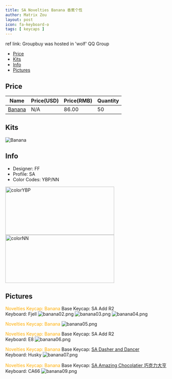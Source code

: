 ```yaml
---
title: SA Novelties Banana 香蕉个性
author: Matrix Zou
layout: post
icon: fa-keyboard-o
tags: [ keycaps ]
---
```


ref link: Groupbuy was hosted in 'wolf' QQ Group  

* [Price](#price)
* [Kits](#kits)
* [Info](#info)
* [Pictures](#pictures)

## Price

| Name          | Price(USD)    | Price(RMB)  | Quantity |
| ------------- | ------------- | ----------- | -------- |
|[Banana](#banana)|N/A|86.00|50|

## Kits
<img src="{{ 'assets/images/noveltiesbanana/kits_pics/banana.png' | relative_url }}" alt="Banana" class="image featured">

## Info
* Designer: FF
* Profile: SA 
* Color Codes: YBP/NN  
<img src="{{ 'assets/images/SP_ColorCodes/abs/SP_Abs_ColorCodes_YBP.png' | relative_url }}" alt="colorYBP" height="150" width="340">
<img src="{{ 'assets/images/SP_ColorCodes/abs/SP_Abs_ColorCodes_NN.png' | relative_url }}" alt="colorNN" height="150" width="340">

## Pictures
<font color="#ffac00">Novelties Keycap: Banana</font>
Base Keycap: SA Add R2  
Keyboard: Fjell
<img src="{{ 'assets/images/noveltiesbanana/rendering_pics/banana02.png' | relative_url }}" alt="banana02.png" class="image featured">
<img src="{{ 'assets/images/noveltiesbanana/rendering_pics/banana03.png' | relative_url }}" alt="banana03.png" class="image featured">
<img src="{{ 'assets/images/noveltiesbanana/rendering_pics/banana04.png' | relative_url }}" alt="banana04.png" class="image featured">

<font color="#ffac00">Novelties Keycap: Banana</font>
<img src="{{ 'assets/images/noveltiesbanana/rendering_pics/banana05.png' | relative_url }}" alt="banana05.png" class="image featured">

<font color="#ffac00">Novelties Keycap: Banana</font>
Base Keycap: SA Add R2  
Keyboard: E8
<img src="{{ 'assets/images/noveltiesbanana/rendering_pics/banana06.png' | relative_url }}" alt="banana06.png" class="image featured">

<font color="#ffac00">Novelties Keycap: Banana</font>
Base Keycap: [SA Dasher and Dancer](https://matrixzj.github.io/2018/06/06/sa-dasher-dancer.html)  
Keyboard: Husky
<img src="{{ 'assets/images/noveltiesbanana/rendering_pics/banana07.png' | relative_url }}" alt="banana07.png" class="image featured">

<font color="#ffac00">Novelties Keycap: Banana</font>
Base Keycap: [SA Amazing Chocolatier 巧克力大亨](https://matrixzj.github.io/2018/06/06/sa-amazing-chocolatier.html)  
Keyboard: CA66
<img src="{{ 'assets/images/noveltiesbanana/rendering_pics/banana09.png' | relative_url }}" alt="banana09.png" class="image featured">
